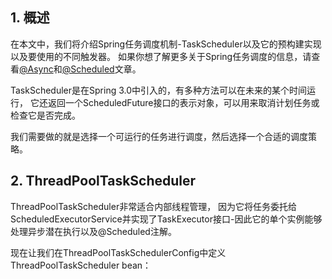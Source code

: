 ## 1. 概述

在本文中，我们将介绍Spring任务调度机制-TaskScheduler以及它的预构建实现以及要使用的不同触发器。
如果你想了解更多关于Spring任务调度的信息，请查看[@Async]()和[@Scheduled](Spring_@Scheduled_Annotation.md)文章。

TaskScheduler是在Spring 3.0中引入的，有多种方法可以在未来的某个时间运行，
它还返回一个ScheduledFuture接口的表示对象，可以用来取消计划任务或检查它是否完成。

我们需要做的就是选择一个可运行的任务进行调度，然后选择一个合适的调度策略。

## 2. ThreadPoolTaskScheduler

ThreadPoolTaskScheduler非常适合内部线程管理，
因为它将任务委托给ScheduledExecutorService并实现了TaskExecutor接口-因此它的单个实例能够处理异步潜在执行以及@Scheduled注解。

现在让我们在ThreadPoolTaskSchedulerConfig中定义ThreadPoolTaskScheduler bean：


